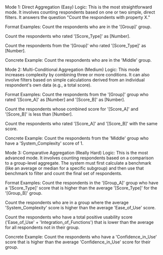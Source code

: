 Mode 1: Direct Aggregation (Easy)
Logic: This is the most straightforward mode. It involves counting respondents based on one or two simple, direct filters. It answers the question "Count the respondents with property X."

Format Examples:
Count the respondents who are in the '[Group]' group.

Count the respondents who rated '[Score_Type]' as [Number].

Count the respondents from the '[Group]' who rated '[Score_Type]' as [Number].

Concrete Example:
Count the respondents who are in the 'Middle' group.

Mode 2: Multi-Conditional Aggregation (Medium)
Logic: This mode increases complexity by combining three or more conditions. It can also involve filters based on simple calculations derived from an individual respondent's own data (e.g., a total score).

Format Examples:
Count the respondents from the '[Group]' group who rated '[Score_A]' as [Number] and '[Score_B]' as [Number].

Count the respondents whose combined score for '[Score_A]' and '[Score_B]' is less than [Number].

Count the respondents who rated '[Score_A]' and '[Score_B]' with the same score.

Concrete Example:
Count the respondents from the 'Middle' group who have a 'System_Complexity' score of 1.

Mode 3: Comparative Aggregation (Really Hard)
Logic: This is the most advanced mode. It involves counting respondents based on a comparison to a group-level aggregate. The system must first calculate a benchmark (like an average or median for a specific subgroup) and then use that benchmark to filter and count the final set of respondents.

Format Examples:
Count the respondents in the '[Group_A]' group who have a '[Score_Type]' score that is higher than the average '[Score_Type]' for the '[Group_B]' group.

Count the respondents who are in a group where the average 'System_Complexity' score is higher than the average 'Ease_of_Use' score.

Count the respondents who have a total positive usability score ('Ease_of_Use' + 'Integration_of_Functions') that is lower than the average for all respondents not in their group.

Concrete Example:
Count the respondents who have a 'Confidence_in_Use' score that is higher than the average 'Confidence_in_Use' score for their group.